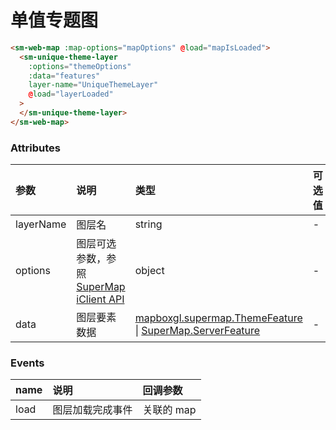 # 单值专题图

<sm-iframe src="http://iclient.supermap.io/examples/mapboxgl/components_uniquetheme_vue.html"></sm-iframe>

```html
<sm-web-map :map-options="mapOptions" @load="mapIsLoaded">
  <sm-unique-theme-layer
    :options="themeOptions"
    :data="features"
    layer-name="UniqueThemeLayer"
    @load="layerLoaded"
  >
  </sm-unique-theme-layer>
</sm-web-map>
```

### Attributes

| 参数      | 说明                                                                                                                        | 类型                                                                                                                                                                                          | 可选值 | 默认值 |
| :-------- | :-------------------------------------------------------------------------------------------------------------------------- | :-------------------------------------------------------------------------------------------------------------------------------------------------------------------------------------------- | :----- | :----- |
| layerName | 图层名                                                                                                                      | string                                                                                                                                                                                        | -      | -      |
| options   | 图层可选参数，参照 [SuperMap iClient API](http://iclient.supermap.io/docs/mapboxgl/mapboxgl.supermap.UniqueThemeLayer.html) | object                                                                                                                                                                                        | -      | -      |
| data      | 图层要素数据                                                                                                                | [mapboxgl.supermap.ThemeFeature](http://iclient.supermap.io/docs/mapboxgl/mapboxgl.supermap.ThemeFeature.html) \| [SuperMap.ServerFeature](http://iclient.supermap.io/web/apis/mapboxgl.html) | -      | -      |

### Events

| name | 说明             | 回调参数   |
| :--- | :--------------- | :--------- |
| load | 图层加载完成事件 | 关联的 map |
